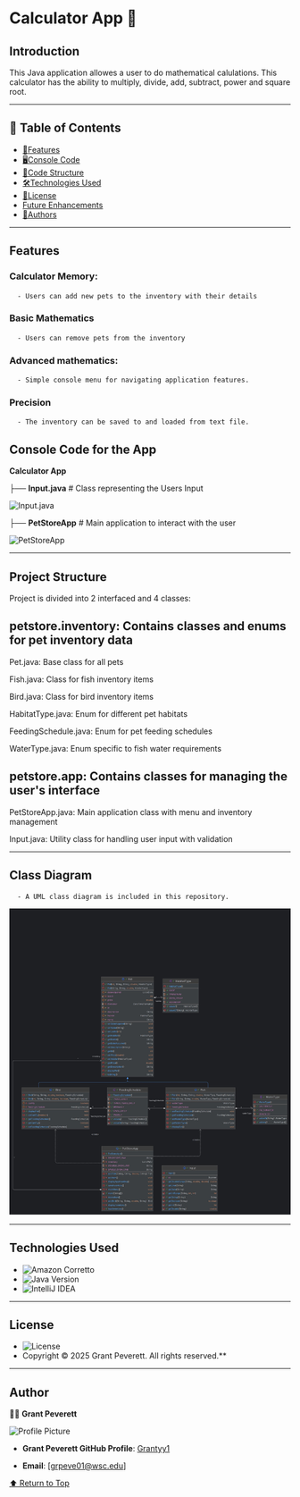 # Calculator App :fax:

## Introduction
This Java application allowes a user to do mathematical calulations. This calculator has the ability to multiply, divide, add, subtract, power and square root.

---

## 📑 Table of Contents
- [📌Features](#features)
- [🖥️Console Code](#console-code)
- [📂Code Structure](#code-structure)
- [🛠️Technologies Used](#technologies-used)
- [📜License](#license)
- [Future Enhancements](#future-enhancements)
- [👥Authors](#authors)
--- 
## Features

### Calculator Memory:
      - Users can add new pets to the inventory with their details

### Basic Mathematics 
      - Users can remove pets from the inventory
      
### Advanced mathematics: 
      - Simple console menu for navigating application features.
      
### Precision
      - The inventory can be saved to and loaded from text file.

## Console Code for the App

**Calculator App**

├── **Input.java**        # Class representing the Users Input

<img src="https://github.com/Grantyy1/Pet_Store_App_2.0/blob/main/petstore/App/Input.java" alt="Input.java"/>

├── **PetStoreApp**         # Main application to interact with the user

<img src="https://github.com/Grantyy1/Pet_Store_App_2.0/blob/main/petstore/App/PetStoreApp.java" alt="PetStoreApp"/>

---

## Project Structure
Project is divided into 2 interfaced and 4 classes:

## petstore.inventory: Contains classes and enums for pet inventory data

Pet.java: Base class for all pets

Fish.java: Class for fish inventory items

Bird.java: Class for bird inventory items

HabitatType.java: Enum for different pet habitats

FeedingSchedule.java: Enum for pet feeding schedules

WaterType.java: Enum specific to fish water requirements

## petstore.app: Contains classes for managing the user's interface

PetStoreApp.java: Main application class with menu and inventory management

Input.java: Utility class for handling user input with validation

---
## Class Diagram
      - A UML class diagram is included in this repository.
      
<img src="https://github.com/Grantyy1/Pet_Store_App_2.0/blob/main/PetStoreUML.jpg" alt="Profile Picture" /> 
      
--- 

## Technologies Used
- ![Amazon Corretto](https://img.shields.io/badge/Amazon_Corretto-blue?style=for-the-badge&logo=amazon-aws&logoColor=white)
- ![Java Version](https://img.shields.io/badge/Java-17-blue)
- ![IntelliJ IDEA](https://img.shields.io/badge/IntelliJ_IDEA-000000.svg?style=for-the-badge&logo=intellij-idea&logoColor=white)
---
## License
- ![License](https://img.shields.io/badge/License-MIT-green)
- Copyright &copy; 2025 Grant Peverett. All rights reserved.**
---
## Author

👨‍💻 **Grant Peverett**

<img src="https://github.com/Grantyy1/Banking_App_2.0/blob/10657c1f1040e8041bc3800c4b000588742cfc73/Assets/8023B029-A886-4B1A-8DF6-1A7132D34B6A%20(1).JPG" alt="Profile Picture" width="100" /> 

- **Grant Peverett GitHub Profile**: [Grantyy1](https://github.com/Grantyy1)
  
- **Email**: [grpeve01@wsc.edu]

[⬆️ Return to Top](#overview)

